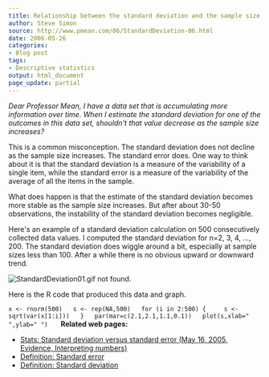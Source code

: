 ```yaml
---
title: Relationship between the standard deviation and the sample size
author: Steve Simon
source: http://www.pmean.com/06/StandardDeviation-06.html
date: 2006-05-26
categories:
- Blog post
tags:
- Descriptive statistics
output: html_document
page_update: partial
---
```


*Dear Professor Mean, I have a data set that is accumulating more
information over time. When I estimate the standard deviation for one of
the outcomes in this data set, shouldn't that value decrease as the
sample size increases?*

This is a common misconception. The standard deviation does not decline
as the sample size increases. The standard error does. One way to think
about it is that the standard deviation is a measure of the variability
of a single item, while the standard error is a measure of the
variability of the average of all the items in the sample.

What does happen is that the estimate of the standard deviation becomes
more stable as the sample size increases. But after about 30-50
observations, the instability of the standard deviation becomes
negligible.

Here's an example of a standard deviation calculation on 500
consecutively collected data values. I computed the standard deviation
for n=2, 3, 4, ..., 200. The standard deviation does wiggle around a
bit, especially at sample sizes less than 100. After a while there is no
obvious upward or downward trend.

![StandardDeviation01.gif not found.](http://www.pmean.com/new-images/06/StandardDeviation-0601.png)
  

Here is the R code that produced this data and graph.

`x <- rnorm(500)   s <- rep(NA,500)   for (i in 2:500) {     s <- sqrt(var(x[1:i]))   }   par(mar=c(2.1,2.1,1.1,0.1))   plot(s,xlab=" ",ylab=" ")   `
**Related web pages:**

-   [Stats: Standard deviation versus standard error (May 16, 2005,
    Evidence, Interpreting
    numbers)](http://www.pmean.com/weblog2005/StandardError.asp)
-   [Definition: Standard
    error](www.childrensmercy.org/definitions/stderr.htm)
-   [Definition: Standard
    deviation](www.childrensmercy.org/definitions/stdev.htm)
